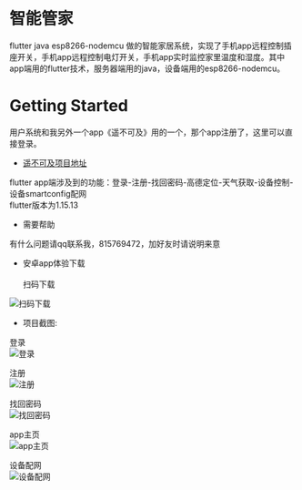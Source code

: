 # 智能管家

flutter java esp8266-nodemcu 做的智能家居系统，实现了手机app远程控制插座开关，手机app远程控制电灯开关，手机app实时监控家里温度和湿度。其中app端用的flutter技术，服务器端用的java，设备端用的esp8266-nodemcu。

# Getting Started

用户系统和我另外一个app《遥不可及》用的一个，那个app注册了，这里可以直接登录。<br>
- [遥不可及项目地址](https://www.github.com/zocoo/flutter-app)

flutter app端涉及到的功能：登录-注册-找回密码-高德定位-天气获取-设备控制-设备smartconfig配网<br>
flutter版本为1.15.13

- 需要帮助

有什么问题请qq联系我，815769472，加好友时请说明来意<br>

- 安卓app体验下载<br><br>
扫码下载

![扫码下载](https://assets-store-cdn.48lu.cn/assets-store/109f77412fe74fbc1206cf207dafe266.png)
<br>
- 项目截图:

登录<br>
![登录](https://assets-store-cdn.48lu.cn/assets-store/deda8cd3727026114df2954063982755.jpg?x-oss-process=image/resize,m_lfit,h_800,w_800)

注册<br>
![注册](https://assets-store-cdn.48lu.cn/assets-store/cdd295a994595a1f6d7f755cdaaf5a2d.jpg?x-oss-process=image/resize,m_lfit,h_800,w_800)

找回密码<br>
![找回密码](https://assets-store-cdn.48lu.cn/assets-store/3dbabba76f96cf2c28990427038689e9.jpg?x-oss-process=image/resize,m_lfit,h_800,w_800)

app主页<br>
![app主页](https://assets-store-cdn.48lu.cn/assets-store/810cb039fc5af7b318425fbcefc5ec5b.jpg?x-oss-process=image/resize,m_lfit,h_800,w_800)

设备配网<br>
![设备配网](https://assets-store-cdn.48lu.cn/assets-store/2f600dff25cefe28d19c59ce73825894.jpg?x-oss-process=image/resize,m_lfit,h_800,w_800)

